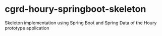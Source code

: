 cgrd-houry-springboot-skeleton
==============================

Skeleton implementation using Spring Boot and Spring Data of the Houry prototype application
